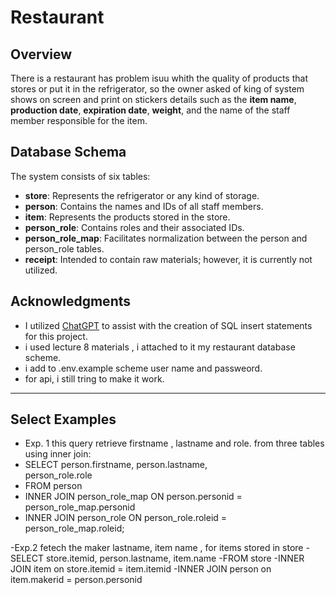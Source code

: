 # Restaurant

## Overview

There is a restaurant has problem isuu whith the quality of products that stores or put it in the refrigerator, so the owner asked of king of system shows on screen and print on stickers details such as the **item name**, **production date**, **expiration date**, **weight**, and the name of the staff member responsible for the item.

## Database Schema

The system consists of six tables:

- **store**: Represents the refrigerator or any kind of storage.
- **person**: Contains the names and IDs of all staff members.
- **item**: Represents the products stored in the store.
- **person_role**: Contains roles and their associated IDs.
- **person_role_map**: Facilitates normalization between the person and person_role tables.
- **receipt**: Intended to contain raw materials; however, it is currently not utilized.

## Acknowledgments

-  I utilized [ChatGPT](https://openai.com/chatgpt) to assist with the creation of SQL insert statements for this project.
-   i used lecture 8 materials , i attached to it my restaurant database scheme.
-  i add to .env.example scheme user name and passweord.
-  for api, i still tring to make it work.

---
## Select Examples

- Exp. 1  this query retrieve firstname , lastname and role. from three tables using inner join:
- SELECT 
    person.firstname, 
    person.lastname,  
    person_role.role 
- FROM 
    person 
- INNER JOIN 
    person_role_map ON person.personid = person_role_map.personid 
- INNER JOIN 
    person_role ON person_role.roleid = person_role_map.roleid; 


-Exp.2 fetech the maker lastname, item name , for items stored in store
-SELECT 
      store.itemid, 
      person.lastname,
      item.name
-FROM 
      store
-INNER JOIN 
      item on store.itemid = item.itemid
-INNER JOIN 
      person on item.makerid = person.personid
